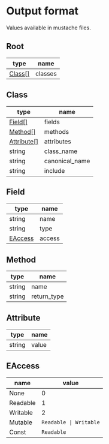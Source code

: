 # Output format
Values available in mustache files.

## Root
| type | name |
|-|-|
| [Class\[\]](#Class) | classes |

## Class
| type | name |
|-|-|
| [Field\[\]](#Field) | fields |
| [Method\[\]](#Method) | methods |
| [Attribute\[\]](#Attribute) | attributes |
| string | class_name |
| string | canonical_name |
| string | include |

## Field
| type | name |
|-|-|
| string | name |
| string | type |
| [EAccess](#EAccess) | access |

## Method
| type | name |
|-|-|
| string | name |
| string | return_type |

## Attribute
| type | name |
|-|-|
| string | value |

## EAccess
| name | value |
|------|-----|
| None | 0 |
| Readable | 1 |
| Writable | 2 |
| Mutable | ``Readable \| Writable`` |
| Const | ``Readable`` |
